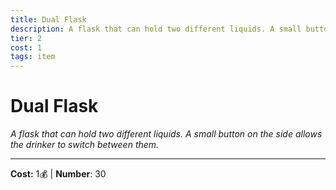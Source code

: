 ```yaml
---
title: Dual Flask
description: A flask that can hold two different liquids. A small button on the side allows the drinker to switch between them.
tier: 2
cost: 1
tags: item
---
```

# Dual Flask

_A flask that can hold two different liquids. A small button on the side allows the drinker to switch between them._

___
**Cost:** 1💰 | **Number**: 30
